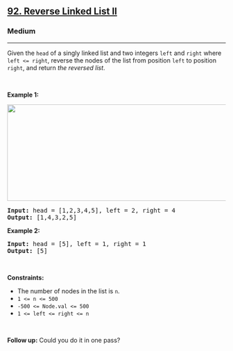 <h2><a href="https://leetcode.com/problems/reverse-linked-list-ii/">92. Reverse Linked List II</a></h2><h3>Medium</h3><hr><div><p>Given the <code data-copier-init="true">head</code> of a singly linked list and two integers <code data-copier-init="true">left</code> and <code data-copier-init="true">right</code> where <code data-copier-init="true">left &lt;= right</code>, reverse the nodes of the list from position <code data-copier-init="true">left</code> to position <code data-copier-init="true">right</code>, and return <em>the reversed list</em>.</p>

<p>&nbsp;</p>
<p><strong class="example">Example 1:</strong></p>
<img alt="" src="https://assets.leetcode.com/uploads/2021/02/19/rev2ex2.jpg" style="width: 542px; height: 222px;">
<pre data-copier-init="true"><strong>Input:</strong> head = [1,2,3,4,5], left = 2, right = 4
<strong>Output:</strong> [1,4,3,2,5]
</pre>

<p><strong class="example">Example 2:</strong></p>

<pre data-copier-init="true"><strong>Input:</strong> head = [5], left = 1, right = 1
<strong>Output:</strong> [5]
</pre>

<p>&nbsp;</p>
<p><strong>Constraints:</strong></p>

<ul>
	<li>The number of nodes in the list is <code data-copier-init="true">n</code>.</li>
	<li><code data-copier-init="true">1 &lt;= n &lt;= 500</code></li>
	<li><code data-copier-init="true">-500 &lt;= Node.val &lt;= 500</code></li>
	<li><code data-copier-init="true">1 &lt;= left &lt;= right &lt;= n</code></li>
</ul>

<p>&nbsp;</p>
<strong>Follow up:</strong> Could you do it in one pass?</div>